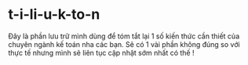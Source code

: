 # t-i-li-u-k-to-n
Đây là phần lưu trữ mình dùng để tóm tắt lại 1 số kiến thức cần thiết của chuyên ngành kế toán nha các bạn. Sẽ có 1 vài phần không đúng so với thực tế nhưng mình sẽ liên tục cập nhật sớm nhất có thế !
